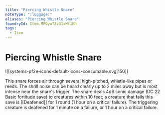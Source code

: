 ```yaml
---
title: "Piercing Whistle Snare"
noteType: ":luggage:"
aliases: "Piercing Whistle Snare"
foundryId: Item.MFOywT3zGIxWf1Mh
tags:
  - Item
---
```


# Piercing Whistle Snare
![[systems-pf2e-icons-default-icons-consumable.svg|150]]

This snare forces air through several high-pitched, whistle-like pipes or reeds. The shrill noise can be heard clearly up to 2 miles away but is most intense near the snare's trigger. The snare deals 4d6 sonic damage (DC 22 Basic fortitude save) to creatures within 10 feet; a creature that fails this save is [[Deafened]] for 1 round (1 hour on a critical failure). The triggering creature is deafened for 1 minute on a failure, or 1 hour on a critical failure.

